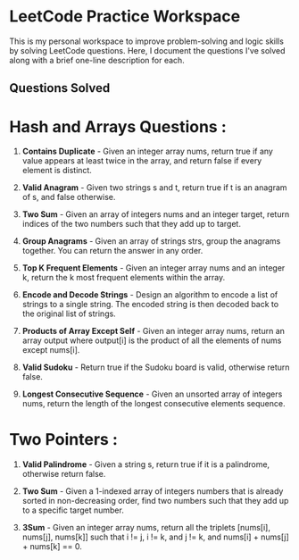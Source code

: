 # LeetCode Practice Workspace

This is my personal workspace to improve problem-solving and logic skills by solving LeetCode questions. Here, I document the questions I've solved along with a brief one-line description for each.

## Questions Solved

# Hash and Arrays Questions : 

1. **Contains Duplicate** - Given an integer array nums, return true if any value appears at least twice in the array, and return false if every element is distinct.

2. **Valid Anagram** - Given two strings s and t, return true if t is an anagram of s, and false otherwise.

3. **Two Sum** - Given an array of integers nums and an integer target, return indices of the two numbers such that they add up to target.

4. **Group Anagrams** - Given an array of strings strs, group the anagrams together. You can return the answer in any order.

5. **Top K Frequent Elements** - Given an integer array nums and an integer k, return the k most frequent elements within the array.

6. **Encode and Decode Strings** - Design an algorithm to encode a list of strings to a single string. The encoded string is then decoded back to the original list of strings.

7. **Products of Array Except Self** - Given an integer array nums, return an array output where output[i] is the product of all the elements of nums except nums[i].

8. **Valid Sudoku** - Return true if the Sudoku board is valid, otherwise return false.

9. **Longest Consecutive Sequence** - Given an unsorted array of integers nums, return the length of the longest consecutive elements sequence.

# Two Pointers :

1. **Valid Palindrome** - Given a string s, return true if it is a palindrome, otherwise return false.

2. **Two Sum** - Given a 1-indexed array of integers numbers that is already sorted in non-decreasing order, find two numbers such that they add up to a specific target number.

3. **3Sum** - Given an integer array nums, return all the triplets [nums[i], nums[j], nums[k]] such that i != j, i != k, and j != k, and nums[i] + nums[j] + nums[k] == 0.

